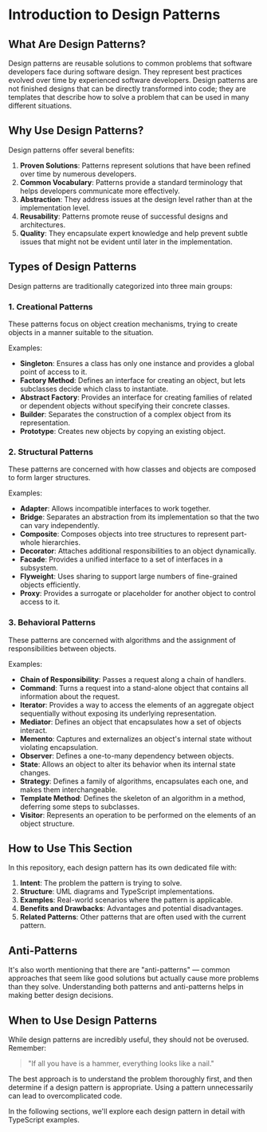 # Introduction to Design Patterns

## What Are Design Patterns?

Design patterns are reusable solutions to common problems that software developers face during software design. They represent best practices evolved over time by experienced software developers. Design patterns are not finished designs that can be directly transformed into code; they are templates that describe how to solve a problem that can be used in many different situations.

## Why Use Design Patterns?

Design patterns offer several benefits:

1. **Proven Solutions**: Patterns represent solutions that have been refined over time by numerous developers.
2. **Common Vocabulary**: Patterns provide a standard terminology that helps developers communicate more effectively.
3. **Abstraction**: They address issues at the design level rather than at the implementation level.
4. **Reusability**: Patterns promote reuse of successful designs and architectures.
5. **Quality**: They encapsulate expert knowledge and help prevent subtle issues that might not be evident until later in the implementation.

## Types of Design Patterns

Design patterns are traditionally categorized into three main groups:

### 1. Creational Patterns

These patterns focus on object creation mechanisms, trying to create objects in a manner suitable to the situation.

Examples:
- **Singleton**: Ensures a class has only one instance and provides a global point of access to it.
- **Factory Method**: Defines an interface for creating an object, but lets subclasses decide which class to instantiate.
- **Abstract Factory**: Provides an interface for creating families of related or dependent objects without specifying their concrete classes.
- **Builder**: Separates the construction of a complex object from its representation.
- **Prototype**: Creates new objects by copying an existing object.

### 2. Structural Patterns

These patterns are concerned with how classes and objects are composed to form larger structures.

Examples:
- **Adapter**: Allows incompatible interfaces to work together.
- **Bridge**: Separates an abstraction from its implementation so that the two can vary independently.
- **Composite**: Composes objects into tree structures to represent part-whole hierarchies.
- **Decorator**: Attaches additional responsibilities to an object dynamically.
- **Facade**: Provides a unified interface to a set of interfaces in a subsystem.
- **Flyweight**: Uses sharing to support large numbers of fine-grained objects efficiently.
- **Proxy**: Provides a surrogate or placeholder for another object to control access to it.

### 3. Behavioral Patterns

These patterns are concerned with algorithms and the assignment of responsibilities between objects.

Examples:
- **Chain of Responsibility**: Passes a request along a chain of handlers.
- **Command**: Turns a request into a stand-alone object that contains all information about the request.
- **Iterator**: Provides a way to access the elements of an aggregate object sequentially without exposing its underlying representation.
- **Mediator**: Defines an object that encapsulates how a set of objects interact.
- **Memento**: Captures and externalizes an object's internal state without violating encapsulation.
- **Observer**: Defines a one-to-many dependency between objects.
- **State**: Allows an object to alter its behavior when its internal state changes.
- **Strategy**: Defines a family of algorithms, encapsulates each one, and makes them interchangeable.
- **Template Method**: Defines the skeleton of an algorithm in a method, deferring some steps to subclasses.
- **Visitor**: Represents an operation to be performed on the elements of an object structure.

## How to Use This Section

In this repository, each design pattern has its own dedicated file with:

1. **Intent**: The problem the pattern is trying to solve.
2. **Structure**: UML diagrams and TypeScript implementations.
3. **Examples**: Real-world scenarios where the pattern is applicable.
4. **Benefits and Drawbacks**: Advantages and potential disadvantages.
5. **Related Patterns**: Other patterns that are often used with the current pattern.

## Anti-Patterns

It's also worth mentioning that there are "anti-patterns" — common approaches that seem like good solutions but actually cause more problems than they solve. Understanding both patterns and anti-patterns helps in making better design decisions.

## When to Use Design Patterns

While design patterns are incredibly useful, they should not be overused. Remember:

> "If all you have is a hammer, everything looks like a nail."

The best approach is to understand the problem thoroughly first, and then determine if a design pattern is appropriate. Using a pattern unnecessarily can lead to overcomplicated code.

In the following sections, we'll explore each design pattern in detail with TypeScript examples.
